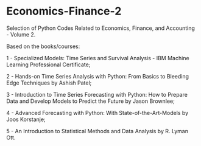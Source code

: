 # Economics-Finance-2
Selection of Python Codes Related to Economics, Finance, and Accounting - Volume 2.

Based on the books/courses:

1 - Specialized Models: Time Series and Survival Analysis - IBM Machine Learning Professional Certificate;

2 - Hands-on Time Series Analysis with Python: From Basics to Bleeding Edge Techniques by Ashish Patel;

3 - Introduction to Time Series Forecasting with Python: How to Prepare Data and Develop Models to Predict the Future by Jason Brownlee;

4 - Advanced Forecasting with Python: With State-of-the-Art-Models by Joos Korstanje;

5 - An Introduction to Statistical Methods and Data Analysis by R. Lyman Ott.
